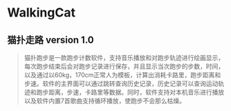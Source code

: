 # WalkingCat
## 猫扑走路 version 1.0
> 猫扑跑步是一款跑步计数软件，支持音乐播放和对跑步轨迹进行绘画显示，每次跑步结束后会对跑步记录进行保存，并且显示当次跑步的步数，时间，以及通过以60kg，170cm正常人为模板，计算出消耗卡路里，跑步距离和步速。软件的主界面可以通过跳转查询历史记录，历史记录可以查询运动轨迹和跑步距离，步速，卡路里等数据。同时，软件支持对本机音乐进行播放以及软件内置7首歌曲支持循环播放，使跑步不会那么枯燥。
